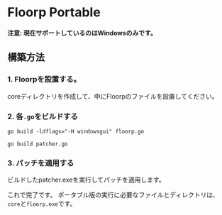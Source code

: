 # Floorp Portable

**注意: 現在サポートしているのはWindowsのみです。**

## 構築方法
### 1. Floorpを設置する。
coreディレクトリを作成して、中にFloorpのファイルを設置してください。

### 2. 各`.go`をビルドする
```
go build -ldflags="-H windowsgui" floorp.go
```
```
go build patcher.go
```

### 3. パッチを適用する
ビルドしたpatcher.exeを実行してパッチを適用します。

これで完了です。
ポータブル版の実行に必要なファイルとディレクトリは、`core`と`floorp.exe`です。
